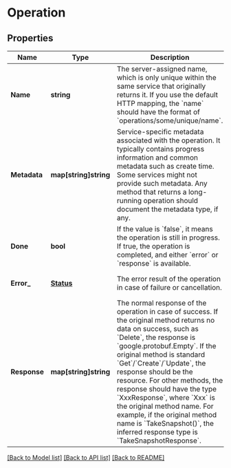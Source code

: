 # Operation

## Properties
Name | Type | Description | Notes
------------ | ------------- | ------------- | -------------
**Name** | **string** | The server-assigned name, which is only unique within the same service that originally returns it. If you use the default HTTP mapping, the &#x60;name&#x60; should have the format of &#x60;operations/some/unique/name&#x60;. | [optional] [default to null]
**Metadata** | **map[string]string** | Service-specific metadata associated with the operation.  It typically contains progress information and common metadata such as create time. Some services might not provide such metadata.  Any method that returns a long-running operation should document the metadata type, if any. | [optional] [default to null]
**Done** | **bool** | If the value is &#x60;false&#x60;, it means the operation is still in progress. If true, the operation is completed, and either &#x60;error&#x60; or &#x60;response&#x60; is available. | [optional] [default to null]
**Error_** | [**Status**](Status.md) | The error result of the operation in case of failure or cancellation. | [optional] [default to null]
**Response** | **map[string]string** | The normal response of the operation in case of success.  If the original method returns no data on success, such as &#x60;Delete&#x60;, the response is &#x60;google.protobuf.Empty&#x60;.  If the original method is standard &#x60;Get&#x60;/&#x60;Create&#x60;/&#x60;Update&#x60;, the response should be the resource.  For other methods, the response should have the type &#x60;XxxResponse&#x60;, where &#x60;Xxx&#x60; is the original method name.  For example, if the original method name is &#x60;TakeSnapshot()&#x60;, the inferred response type is &#x60;TakeSnapshotResponse&#x60;. | [optional] [default to null]

[[Back to Model list]](../v1alpha1/README.md#documentation-for-models) [[Back to API list]](../v1alpha1/README.md#documentation-for-api-endpoints) [[Back to README]](../v1alpha1/README.md)


